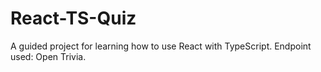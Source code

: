 # React-TS-Quiz
A guided project for learning how to use React with TypeScript. 
Endpoint used: Open Trivia. 
